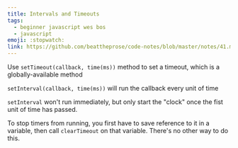 ```yaml
---
title: Intervals and Timeouts
tags:
  - beginner javascript wes bos
  - javascript
emoji: :stopwatch:
link: https://github.com/beattheprose/code-notes/blob/master/notes/41.md
---
```

Use `setTimeout(callback, time(ms))` method to set a timeout, which is a globally-available method

`setInterval(callback, time(ms))` will run the callback every unit of time

`setInterval` won't run immediately, but only start the "clock" once the fist unit of time has passed. 

To stop timers from running, you first have to save reference to it in a variable, then call `clearTimeout` on that variable. There's no other way to do this.
